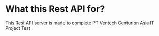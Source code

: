 # What this Rest API for?

This Rest API server is made to complete PT Ventech Centurion Asia IT Project Test